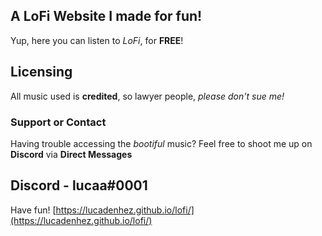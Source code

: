## A LoFi Website I made for fun!

Yup, here you can listen to _LoFi_, for **FREE**!

## Licensing

All music used is **credited**, so lawyer people, _please don't sue me!_

### Support or Contact

Having trouble accessing the _bootiful_ music? Feel free to shoot me up on **Discord** via **Direct Messages**

## Discord - lucaa#0001

Have fun! [https://lucadenhez.github.io/lofi/](https://lucadenhez.github.io/lofi/)

